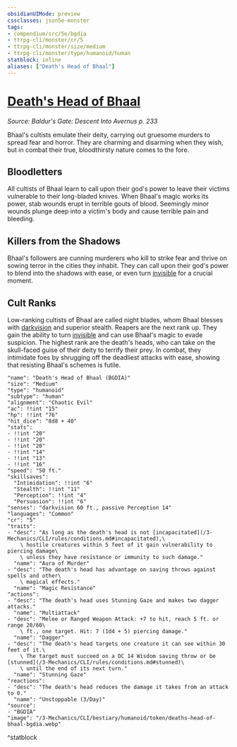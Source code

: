 ```yaml
---
obsidianUIMode: preview
cssclasses: json5e-monster
tags:
- compendium/src/5e/bgdia
- ttrpg-cli/monster/cr/5
- ttrpg-cli/monster/size/medium
- ttrpg-cli/monster/type/humanoid/human
statblock: inline
aliases: ["Death's Head of Bhaal"]
---
```

# [Death's Head of Bhaal](3-Mechanics\CLI\bestiary\humanoid/deaths-head-of-bhaal-bgdia.md)
*Source: Baldur's Gate: Descent Into Avernus p. 233*  

Bhaal's cultists emulate their deity, carrying out gruesome murders to spread fear and horror. They are charming and disarming when they wish, but in combat their true, bloodthirsty nature comes to the fore.

## Bloodletters

All cultists of Bhaal learn to call upon their god's power to leave their victims vulnerable to their long-bladed knives. When Bhaal's magic works its power, stab wounds erupt in terrible gouts of blood. Seemingly minor wounds plunge deep into a victim's body and cause terrible pain and bleeding.

## Killers from the Shadows

Bhaal's followers are cunning murderers who kill to strike fear and thrive on sowing terror in the cities they inhabit. They can call upon their god's power to blend into the shadows with ease, or even turn [invisible](/3-Mechanics/CLI/rules/conditions.md#invisible) for a crucial moment.

## Cult Ranks

Low-ranking cultists of Bhaal are called night blades, whom Bhaal blesses with [darkvision](/3-Mechanics/CLI/rules/senses.md#darkvision) and superior stealth. Reapers are the next rank up. They gain the ability to turn [invisible](/3-Mechanics/CLI/rules/conditions.md#invisible) and can use Bhaal's magic to evade suspicion. The highest rank are the death's heads, who can take on the skull-faced guise of their deity to terrify their prey. In combat, they intimidate foes by shrugging off the deadliest attacks with ease, showing that resisting Bhaal's schemes is futile.

```statblock
"name": "Death's Head of Bhaal (BGDIA)"
"size": "Medium"
"type": "humanoid"
"subtype": "human"
"alignment": "Chaotic Evil"
"ac": !!int "15"
"hp": !!int "76"
"hit_dice": "8d8 + 40"
"stats":
- !!int "20"
- !!int "20"
- !!int "20"
- !!int "14"
- !!int "13"
- !!int "16"
"speed": "50 ft."
"skillsaves":
  "Intimidation": !!int "6"
  "Stealth": !!int "11"
  "Perception": !!int "4"
  "Persuasion": !!int "6"
"senses": "darkvision 60 ft., passive Perception 14"
"languages": "Common"
"cr": "5"
"traits":
- "desc": "As long as the death's head is not [incapacitated](/3-Mechanics/CLI/rules/conditions.md#incapacitated),\
    \ hostile creatures within 5 feet of it gain vulnerability to piercing damage\
    \ unless they have resistance or immunity to such damage."
  "name": "Aura of Murder"
- "desc": "The death's head has advantage on saving throws against spells and other\
    \ magical effects."
  "name": "Magic Resistance"
"actions":
- "desc": "The death's head uses Stunning Gaze and makes two dagger attacks."
  "name": "Multiattack"
- "desc": "Melee or Ranged Weapon Attack: +7 to hit, reach 5 ft. or range 20/60\
    \ ft., one target. Hit: 7 (1d4 + 5) piercing damage."
  "name": "Dagger"
- "desc": "The death's head targets one creature it can see within 30 feet of it.\
    \ The target must succeed on a DC 14 Wisdom saving throw or be [stunned](/3-Mechanics/CLI/rules/conditions.md#stunned)\
    \ until the end of its next turn."
  "name": "Stunning Gaze"
"reactions":
- "desc": "The death's head reduces the damage it takes from an attack to 0."
  "name": "Unstoppable (3/Day)"
"source":
- "BGDIA"
"image": "/3-Mechanics/CLI/bestiary/humanoid/token/deaths-head-of-bhaal-bgdia.webp"
```
^statblock
